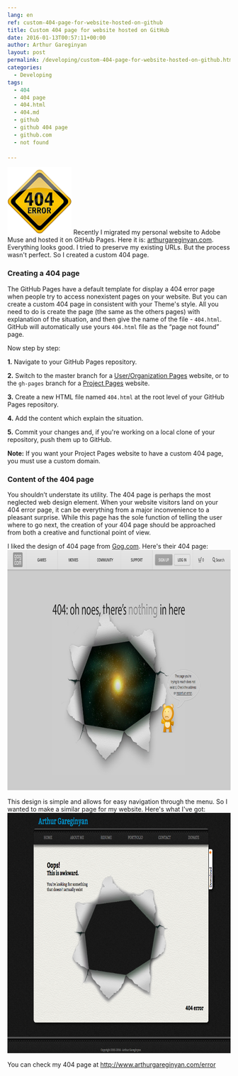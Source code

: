 ```yaml
---
lang: en
ref: custom-404-page-for-website-hosted-on-github
title: Custom 404 page for website hosted on GitHub
date: 2016-01-13T00:57:11+00:00
author: Arthur Gareginyan
layout: post
permalink: /developing/custom-404-page-for-website-hosted-on-github.html
categories:
  - Developing
tags:
  - 404
  - 404 page
  - 404.html
  - 404.md
  - github
  - github 404 page
  - github.com
  - not found

---
```


![thumb](/images/custom-404-page-for-website-hosted-on-github/404-error-icon.png)
Recently I migrated my personal website to Adobe Muse and hosted it on GitHub Pages. Here it is: <a href="http://www.arthurgareginyan.com" target="_blank">arthurgareginyan.com</a>. Everything looks good. I tried to preserve my existing URLs. But the process wasn't perfect. So I created a custom 404 page. 
 

### Creating a 404 page

The GitHub Pages have a default template for display a 404 error page when people try to access nonexistent pages on your website. But you can create a custom 404 page in consistent with your Theme's style. All you need to do is create the page (the same as the others pages) with explanation of the situation, and then give the name of the file - `404.html`. GitHub will automatically use yours `404.html` file as the “page not found” page.

Now step by step:

**1.** Navigate to your GitHub Pages repository.

**2.** Switch to the master branch for a <a href="https://help.github.com/articles/user-organization-and-project-pages/#user--organization-pages" target="_blank">User/Organization Pages</a> website, or to the `gh-pages` branch for a <a href="https://help.github.com/articles/user-organization-and-project-pages/#project-pages" target="_blank">Project Pages</a> website.

**3.** Create a new HTML file named `404.html` at the root level of your GitHub Pages repository.

**4.** Add the content which explain the situation.

**5.** Commit your changes and, if you're working on a local clone of your repository, push them up to GitHub.

**Note:** If you want your Project Pages website to have a custom 404 page, you must use a custom domain.


### Content of the 404 page

You shouldn’t understate its utility. The 404 page is perhaps the most neglected web design element. When your website visitors land on your 404 error page, it can be everything from a major inconvenience to a pleasant surprise. While this page has the sole function of telling the user where to go next, the creation of your 404 page should be approached from both a creative and functional point of view.

I liked the design of 404 page from <a href="http://www.gog.com/error/404" target="_blank">Gog.com</a>. Here's their 404 page:
<img src="/images/custom-404-page-for-website-hosted-on-github/404-example.png" alt="static contact form" width="1024" height="541" />

This design is simple and allows for easy navigation through the menu. So I wanted to make a similar page for my website. Here's what I've got:
<img src="/images/custom-404-page-for-website-hosted-on-github/404.png" alt="static contact form" width="1024" height="541" />

You can check my 404 page at <a href="http://www.arthurgareginyan.com/error" target="_blank">http://www.arthurgareginyan.com/error</a>
